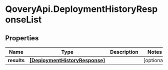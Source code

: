 # QoveryApi.DeploymentHistoryResponseList

## Properties

Name | Type | Description | Notes
------------ | ------------- | ------------- | -------------
**results** | [**[DeploymentHistoryResponse]**](DeploymentHistoryResponse.md) |  | [optional] 


